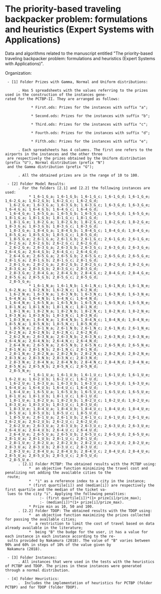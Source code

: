 # The priority-based traveling backpacker problem: formulations and heuristics (Expert Systems with Applications)
Data and algorithms related to the manuscript entitled "The priority-based traveling backpacker problem: formulations and heuristics (Expert Systems with Applications)".


Organization:

     - [1] Folder Prizes with Gamma, Normal and Uniform distributions:
     
          . Has 5 spreadsheets with the values referring to the prizes used in the construction of the instances gene-
    rated for the PCTBP-II. They are arranged as follows:
     
                * First.ods: Prizes for the instances with suffix "a";
                
                * Second.ods: Prizes for the instances with suffix "b";
                
                * Third.ods: Prizes for the instances with suffix "c";
                
                * Fourth.ods: Prizes for the instances with suffix "d";
                
                * Fifth.ods: Prizes for the instances with suffix "e";
                
          . Each spreadsheets has 4 columns. The first one refers to the airports in the instances and the other three 
     are respectively the prizes obtained by the Uniform distribution (prefix "U"), Normal distribution (prefix "N") 
     and the Gamma distribution (prefix "G");
     
          . All the obtained prizes are in the range of 10 to 100.

     - [2] Folder Model Results:
          . For the folders [2.1] and [2.2] the following instances are used:
               * 1_6-1_G_a; 1_6-1_G_b; 1_6-1_G_c; 1_6-1_G_d; 1_6-1_G_e; 1_6-2_G_a; 1_6-2_G_b; 1_6-2_G_c; 1_6-2_G_d; 
      1_6-2_G_e; 1_6-3_G_a; 1_6-3_G_b; 1_6-3_G_c; 1_6-3_G_d; 1_6-3_G_e; 1_6-4_G_a; 1_6-4_G_b; 1_6-4_G_c; 1_6-4_G_d; 
      1_6-4_G_e; 1_6-5_G_a; 1_6-5_G_b; 1_6-5_G_c; 1_6-5_G_d; 1_6-5_G_e; 1_8-1_G_a; 1_8-1_G_b; 1_8-1_G_c; 1_8-1_G_d; 
      1_8-1_G_e; 1_8-2_G_a; 1_8-2_G_b; 1_8-2_G_c; 1_8-2_G_d; 1_8-2_G_e; 1_8-3_G_a; 1_8-3_G_b; 1_8-3_G_c; 1_8-3_G_d; 
      1_8-3_G_e; 1_8-4_G_a; 1_8-4_G_b; 1_8-4_G_c; 1_8-4_G_d; 1_8-4_G_e; 1_8-5_G_a; 1_8-5_G_b; 1_8-5_G_c; 1_8-5_G_d; 
      1_8-5_G_e; 2_6-1_G_a; 2_6-1_G_b; 2_6-1_G_c; 2_6-1_G_d; 2_6-1_G_e; 2_6-2_G_a; 2_6-2_G_b; 2_6-2_G_c; 2_6-2_G_d; 
      2_6-2_G_e; 2_6-3_G_a; 2_6-3_G_b; 2_6-3_G_c; 2_6-3_G_d; 2_6-3_G_e; 2_6-4_G_a; 2_6-4_G_b; 2_6-4_G_c; 2_6-4_G_d; 
      2_6-4_G_e; 2_6-5_G_a; 2_6-5_G_b; 2_6-5_G_c; 2_6-5_G_d; 2_6-5_G_e; 2_8-1_G_a; 2_8-1_G_b; 2_8-1_G_c; 2_8-1_G_d; 
      2_8-1_G_e; 2_8-2_G_a; 2_8-2_G_b; 2_8-2_G_c; 2_8-2_G_d; 2_8-2_G_e; 2_8-3_G_a; 2_8-3_G_b; 2_8-3_G_c; 2_8-3_G_d; 
      2_8-3_G_e; 2_8-4_G_a; 2_8-4_G_b; 2_8-4_G_c; 2_8-4_G_d; 2_8-4_G_e; 2_8-5_G_a; 2_8-5_G_b; 2_8-5_G_c; 2_8-5_G_d; 
      2_8-5_G_e;
               * 1_6-1_N_a; 1_6-1_N_b; 1_6-1_N_c; 1_6-1_N_d; 1_6-1_N_e; 1_6-2_N_a; 1_6-2_N_b; 1_6-2_N_c; 1_6-2_N_d; 
      1_6-2_N_e; 1_6-3_N_a; 1_6-3_N_b; 1_6-3_N_c; 1_6-3_N_d; 1_6-3_N_e; 1_6-4_N_a; 1_6-4_N_b; 1_6-4_N_c; 1_6-4_N_d; 
      1_6-4_N_e; 1_6-5_N_a; 1_6-5_N_b; 1_6-5_N_c; 1_6-5_N_d; 1_6-5_N_e; 1_8-1_N_a; 1_8-1_N_b; 1_8-1_N_c; 1_8-1_N_d; 
      1_8-1_N_e; 1_8-2_N_a; 1_8-2_N_b; 1_8-2_N_c; 1_8-2_N_d; 1_8-2_N_e; 1_8-3_N_a; 1_8-3_N_b; 1_8-3_N_c; 1_8-3_N_d; 
      1_8-3_N_e; 1_8-4_N_a; 1_8-4_N_b; 1_8-4_N_c; 1_8-4_N_d; 1_8-4_N_e; 1_8-5_N_a; 1_8-5_N_b; 1_8-5_N_c; 1_8-5_N_d; 
      1_8-5_N_e; 2_6-1_N_a; 2_6-1_N_b; 2_6-1_N_c; 2_6-1_N_d; 2_6-1_N_e; 2_6-2_N_a; 2_6-2_N_b; 2_6-2_N_c; 2_6-2_N_d; 
      2_6-2_N_e; 2_6-3_N_a; 2_6-3_N_b; 2_6-3_N_c; 2_6-3_N_d; 2_6-3_N_e; 2_6-4_N_a; 2_6-4_N_b; 2_6-4_N_c; 2_6-4_N_d; 
      2_6-4_N_e; 2_6-5_N_a; 2_6-5_N_b; 2_6-5_N_c; 2_6-5_N_d; 2_6-5_N_e; 2_8-1_N_a; 2_8-1_N_b; 2_8-1_N_c; 2_8-1_N_d; 
      2_8-1_N_e; 2_8-2_N_a; 2_8-2_N_b; 2_8-2_N_c; 2_8-2_N_d; 2_8-2_N_e; 2_8-3_N_a; 2_8-3_N_b; 2_8-3_N_c; 2_8-3_N_d; 
      2_8-3_N_e; 2_8-4_N_a; 2_8-4_N_b; 2_8-4_N_c; 2_8-4_N_d; 2_8-4_N_e; 2_8-5_N_a; 2_8-5_N_b; 2_8-5_N_c; 2_8-5_N_d; 
      2_8-5_N_e;
               * 1_6-1_U_a; 1_6-1_U_b; 1_6-1_U_c; 1_6-1_U_d; 1_6-1_U_e; 1_6-2_U_a; 1_6-2_U_b; 1_6-2_U_c; 1_6-2_U_d; 
      1_6-2_U_e; 1_6-3_U_a; 1_6-3_U_b; 1_6-3_U_c; 1_6-3_U_d; 1_6-3_U_e; 1_6-4_U_a; 1_6-4_U_b; 1_6-4_U_c; 1_6-4_U_d; 
      1_6-4_U_e; 1_6-5_U_a; 1_6-5_U_b; 1_6-5_U_c; 1_6-5_U_d; 1_6-5_U_e; 1_8-1_U_a; 1_8-1_U_b; 1_8-1_U_c; 1_8-1_U_d; 
      1_8-1_U_e; 1_8-2_U_a; 1_8-2_U_b; 1_8-2_U_c; 1_8-2_U_d; 1_8-2_U_e; 1_8-3_U_a; 1_8-3_U_b; 1_8-3_U_c; 1_8-3_U_d; 
      1_8-3_U_e; 1_8-4_U_a; 1_8-4_U_b; 1_8-4_U_c; 1_8-4_U_d; 1_8-4_U_e; 1_8-5_U_a; 1_8-5_U_b; 1_8-5_U_c; 1_8-5_U_d; 
      1_8-5_U_e; 2_6-1_U_a; 2_6-1_U_b; 2_6-1_U_c; 2_6-1_U_d; 2_6-1_U_e; 2_6-2_U_a; 2_6-2_U_b; 2_6-2_U_c; 2_6-2_U_d; 
      2_6-2_U_e; 2_6-3_U_a; 2_6-3_U_b; 2_6-3_U_c; 2_6-3_U_d; 2_6-3_U_e; 2_6-4_U_a; 2_6-4_U_b; 2_6-4_U_c; 2_6-4_U_d; 
      2_6-4_U_e; 2_6-5_U_a; 2_6-5_U_b; 2_6-5_U_c; 2_6-5_U_d; 2_6-5_U_e; 2_8-1_U_a; 2_8-1_U_b; 2_8-1_U_c; 2_8-1_U_d; 
      2_8-1_U_e; 2_8-2_U_a; 2_8-2_U_b; 2_8-2_U_c; 2_8-2_U_d; 2_8-2_U_e; 2_8-3_U_a; 2_8-3_U_b; 2_8-3_U_c; 2_8-3_U_d; 
      2_8-3_U_e; 2_8-4_U_a; 2_8-4_U_b; 2_8-4_U_c; 2_8-4_U_d; 2_8-4_U_e; 2_8-5_U_a; 2_8-5_U_b; 2_8-5_U_c; 2_8-5_U_d; 
      2_8-5_U_e.
          . [2.1] Folder PCTBP: The obtained results with the PCTBP using:
               *  an objective function minimizing the travel cost and penalizing not adding the available cities to the 
     route;
               *  "i" as a reference index to a city in the instance;
               * (first quartile[i]) and (median[i]) are respectively the first quartile and the median of the ticket va-
     lues to the city "i". Applying the following penalties:
                    :- (first quartile[i])*(1+ prize[i]/prize_max); 
                    :- (median[i])*(1+ prize[i]/prize_max). 
               * Prize min as 10, 50 and 100.
          . [2.2] Folder TDOP: The obtained results with the TDOP using:
               *  an objective function maximizing the prizes collected for passing the available cities;
               *  a restriction to limit the cost of travel based on data already available in the literature;  
               *  being "B" the budge for the user, it has a value for each instance in each instance according to the re-
     sults provided by Nakamura (2018). The value of "B" varies between 90% and 60% in steps of 10% of the value given by 
     Nakamura (2018).

     - [3] Folder Instances:
          . All instances that were used in the tests with the heuristics of PCTBP and TDOP. The prizes in these instances were generated through a normal distribution.

     - [4] Folder Heuristics:
          .  Includes the implementation of heuristics for PCTBP (folder PCTBP) and for TDOP (folder TDOP).
